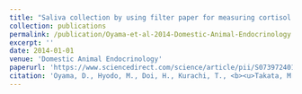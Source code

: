 ```yaml
---
title: "Saliva collection by using filter paper for measuring cortisol levels in dogs"
collection: publications
permalink: /publication/Oyama-et-al-2014-Domestic-Animal-Endocrinology
excerpt: ''
date: 2014-01-01
venue: 'Domestic Animal Endocrinology'
paperurl: 'https://www.sciencedirect.com/science/article/pii/S0739724013001161'
citation: 'Oyama, D., Hyodo, M., Doi, H., Kurachi, T., <b><u>Takata, M.</u></b>, Koyama, S., Satoh, T., Watanabe, G. (2014) <b><i>Domestic Animal Endocrinology</i></b> 46: 20-25.'
---
```


<!-- 論文の要約・解説など入れたければここ打つ -->
